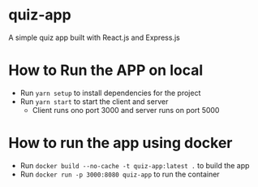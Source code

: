 # quiz-app

A simple quiz app built with React.js and Express.js

# How to Run the APP on local

- Run `yarn setup` to install dependencies for the project
- Run `yarn start` to start the client and server
  - Client runs ono port 3000 and server runs on port 5000

# How to run the app using docker

- Run `docker build --no-cache -t quiz-app:latest .` to build the app
- Run `docker run -p 3000:8080 quiz-app` to run the container
